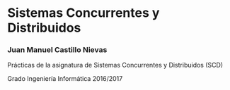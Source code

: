 # Sistemas Concurrentes y Distribuidos

### Juan Manuel Castillo Nievas

Prácticas de la asignatura de Sistemas Concurrentes y Distribuidos (SCD)

Grado Ingeniería Informática 2016/2017
